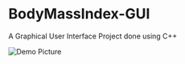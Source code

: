 # BodyMassIndex-GUI
A Graphical User Interface Project done using C++

[//]: # (Adding a demo image for the project)
![Demo Picture](pics/demo_1.png)